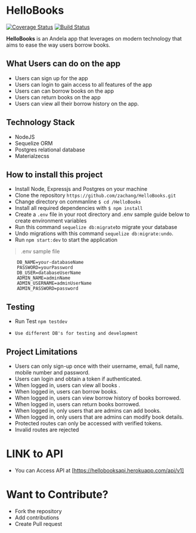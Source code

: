 # HelloBooks
[![Coverage Status](https://coveralls.io/repos/github/zachang/HelloBooks/badge.svg?branch=server)](https://coveralls.io/github/zachang/HelloBooks?branch=server)
[![Build Status](https://travis-ci.org/zachang/HelloBooks.svg?branch=server)](https://travis-ci.org/zachang/HelloBooks)

**HelloBooks** is an Andela app that leverages on modern technology that aims to ease the way users borrow books.

## What Users can do on the app

* Users can sign up for the app
* Users can login to gain access to all features of the app
* Users can can borrow books on the app
* Users can return books on the app
* Users can view all their borrow history on the app.

## Technology Stack
* NodeJS
* Sequelize ORM
* Postgres relational database
* Materialzecss

## How to install this project

-   Install Node, Expressjs and Postgres on your machine
-   Clone the repository `https://github.com/zachang/HelloBooks.git`
-   Change directory on commanline `$ cd /HelloBooks`
-   Install all required dependencies with `$ npm install`
-   Create a `.env` file in your root directory and .env sample guide below to create environment variables
-   Run this command `sequelize db:migrate`to migrate your database
-   Undo migrations with this command `sequelize db:migrate:undo`.
-   Run `npm start:dev` to start the application

>   .env sample file
``` SECRET_TOKEN=yourToken
    DB_NAME=your-databaseName
    PASSWORD=yourPassword
    DB_USER=databaseUserName
    ADMIN_NAME=adminName
    ADMIN_USERNAME=adminUserName
    ADMIN_PASSWORD=password 
```
   
## Testing
-   Run Test `npm testdev`

-   `Use different DB's for testing and development`

##  Project Limitations
  * Users can only sign-up once with their username, email, full name, mobile number  and password.
  * Users can login and obtain a token if authenticated.
  * When logged in, users can view all books .
  * When logged in, users can borrow books.
  * When logged in, users can view borrow history of books borrowed.
  * When logged in, users can return books borrowed.
  * When logged in, only users that are admins can add books.
  * When logged in, only users that are admins can modify book details.
  * Protected routes can only be accessed with verified tokens.
  * Invalid routes are rejected

  # LINK to API
  * You can Access API at [https://hellobooksapi.herokuapp.com/api/v1]
  
  # Want to Contribute?
  * Fork the repository
  * Add contributions
  * Create Pull request 
